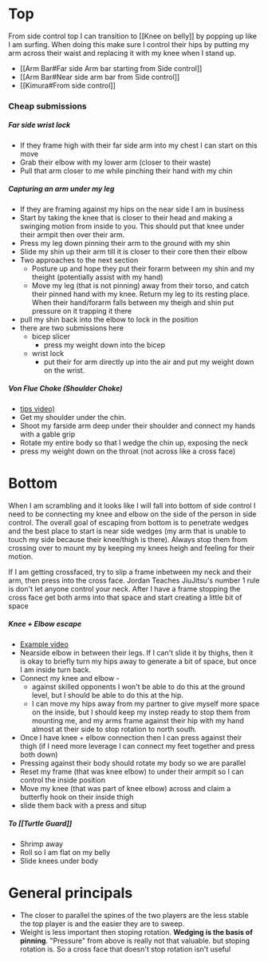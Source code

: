 
# Top
From side control top I can transition to [[Knee on belly]] by popping up like I am surfing. When doing this make sure I control their hips by putting my arm across their waist and replacing it with my knee when I stand up.

- [[Arm Bar#Far side Arm bar starting from Side control]]
- [[Arm Bar#Near side arm bar from Side control]]
- [[Kimura#From side control]]

 
### Cheap submissions
##### Far side wrist lock
- If they frame high with their far side arm into my chest I can start on this move
- Grab their elbow with my lower arm (closer to their waste)
- Pull that arm closer to me while pinching their hand with my chin
##### Capturing an arm under my leg
- If they are framing against my hips on the near side I am in business
- Start by taking the knee that is closer to their head and making a swinging motion from inside to you. This should put that knee under their armpit then over their arm.
- Press my leg down pinning their arm to the ground with my shin
- Slide my shin up their arm till it is closer to their core then their elbow
- Two approaches to the next section
	- Posture up and hope they put their forarm between my shin and my theight (potentially assist with my hand)
	- Move my leg (that is not pinning) away from their torso, and catch their pinned hand with my knee. Return my leg to its resting place. When their hand/forarm falls between my theigh and shin put pressure on it trapping it there
- pull my shin back into the elbow to lock in the position
- there are two submissions here
	- bicep slicer 
		- press my weight down into the bicep
	- wrist lock
		- put their for arm directly up into the air and put my weight down on the wrist. 
 ##### Von Flue Choke (Shoulder Choke)
- [tips video)](https://www.youtube.com/watch?v=LkgswsS78cs)
- Get my shoulder under the chin. 
- Shoot my farside arm deep under their shoulder and connect my hands with a gable grip
- Rotate my entire body so that I wedge the chin up, exposing the neck
- press my weight down on the throat (not across like a cross face)

# Bottom
When I am scrambling and it looks like I will fall into bottom of side control I need to be connecting my knee and elbow on the side of the person in side control. The overall goal of escaping from bottom is to penetrate wedges and the best place to start is near side wedges (my arm that is unable to touch my side because their knee/thigh is there). Always stop them from crossing over to mount my by keeping my knees heigh and feeling for their motion.

If I am getting crossfaced, try to slip a frame inbetween my neck and their arm, then press into the cross face. Jordan Teaches JiuJitsu's number 1 rule is don't let anyone control your neck. After I have a frame stopping the cross face get both arms into that space and start creating a little bit of space

##### Knee + Elbow escape
- [Example video](https://www.youtube.com/watch?v=cuXq-k__9lQ)
- Nearside elbow in between their legs. If I can't slide it by thighs, then it is okay to briefly turn my hips away to generate a bit of space, but once I am inside turn back.
- Connect my knee and elbow - 
	- against skilled opponents I won't be able to do this at the ground level, but I should be able to do this at the hip. 
	- I can move my hips away from my partner to give myself more space on the inside, but I should keep my instep ready to stop them from mounting me, and my arms frame against their hip with my hand almost at their side to stop rotation to north south.
- Once I have knee + elbow connection then I can press against their thigh (if I need more leverage I can connect my feet together and press both down)
- Pressing against their body should rotate my body so we are parallel 
- Reset my frame (that was knee elbow) to under their armpit so I can control the inside position
- Move my knee (that was part of knee elbow) across and claim a butterfly hook on their inside thigh
- slide them back with a press and situp


##### To [[Turtle Guard]]
- Shrimp away
- Roll so I am flat on my belly
- Slide knees under body 


# General principals
- The closer to parallel the spines of the two players are the less stable the top player is and the easier they are to sweep. 
- Weight is less important then stoping rotation. **Wedging is the basis of pinning**. "Pressure" from above is really not that valuable. but stoping rotation is. So a cross face that doesn't stop rotation isn't useful